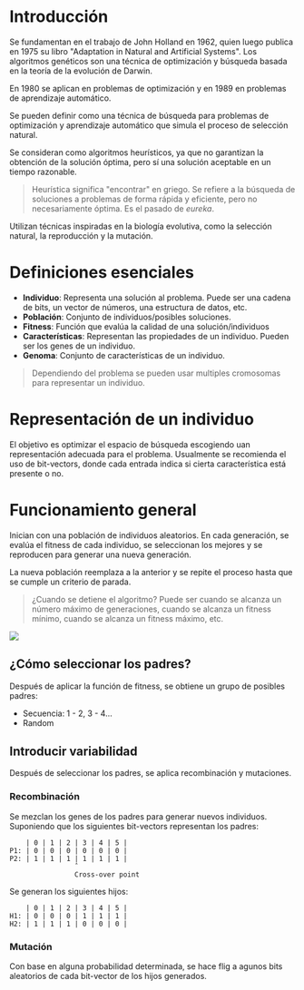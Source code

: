 # Introducción

Se fundamentan en el trabajo de John Holland en 1962, quien luego publica en 1975 su libro "Adaptation in Natural and Artificial Systems". Los algoritmos genéticos son una técnica de optimización y búsqueda basada en la teoría de la evolución de Darwin.

En 1980 se aplican en problemas de optimización y en 1989 en problemas de aprendizaje automático.

Se pueden definir como una técnica de búsqueda para problemas de optimización y aprendizaje automático que simula el proceso de selección natural.

Se consideran como algoritmos heurísticos, ya que no garantizan la obtención de la solución óptima, pero sí una solución aceptable en un tiempo razonable.

> Heurística significa "encontrar" en griego. Se refiere a la búsqueda de soluciones a problemas de forma rápida y eficiente, pero no necesariamente óptima. Es el pasado de _eureka_.

Utilizan técnicas inspiradas en la biología evolutiva, como la selección natural, la reproducción y la mutación.

# Definiciones esenciales

- **Individuo**: Representa una solución al problema. Puede ser una cadena de bits, un vector de números, una estructura de datos, etc.
- **Población**: Conjunto de individuos/posibles soluciones.
- **Fitness**: Función que evalúa la calidad de una solución/individuos
- **Características**: Representan las propiedades de un individuo. Pueden ser los genes de un individuo.
- **Genoma**: Conjunto de características de un individuo.

> Dependiendo del problema se pueden usar multiples cromosomas para representar un individuo.

# Representación de un individuo

El objetivo es optimizar el espacio de búsqueda escogiendo uan representación adecuada para el problema. Usualmente se recomienda el uso de bit-vectors, donde cada entrada indica si cierta característica está presente o no.

# Funcionamiento general

Inician con una población de individuos aleatorios. En cada generación, se evalúa el fitness de cada individuo, se seleccionan los mejores y se reproducen para generar una nueva generación.

La nueva población reemplaza a la anterior y se repite el proceso hasta que se cumple un criterio de parada.

> ¿Cuando se detiene el algoritmo? Puede ser cuando se alcanza un número máximo de generaciones, cuando se alcanza un fitness mínimo, cuando se alcanza un fitness máximo, etc.

<img src="../images/algoritmos-geneticos-1.png" style="background-color: white">

## ¿Cómo seleccionar los padres?

Después de aplicar la función de fitness, se obtiene un grupo de posibles padres:

- Secuencia: 1 - 2, 3 - 4...
- Random

## Introducir variabilidad

Después de seleccionar los padres, se aplica recombinación y mutaciones.

### Recombinación

Se mezclan los genes de los padres para generar nuevos individuos. Suponiendo que los siguientes bit-vectors representan los padres:

```
    | 0 | 1 | 2 | 3 | 4 | 5 |
P1: | 0 | 0 | 0 | 0 | 0 | 0 |
P2: | 1 | 1 | 1 | 1 | 1 | 1 |
                ˆ
                Cross-over point
```

Se generan los siguientes hijos:

```
    | 0 | 1 | 2 | 3 | 4 | 5 |
H1: | 0 | 0 | 0 | 1 | 1 | 1 |
H2: | 1 | 1 | 1 | 0 | 0 | 0 |
```

### Mutación

Con base en alguna probabilidad determinada, se hace flig a agunos bits aleatorios de cada bit-vector de los hijos generados.
